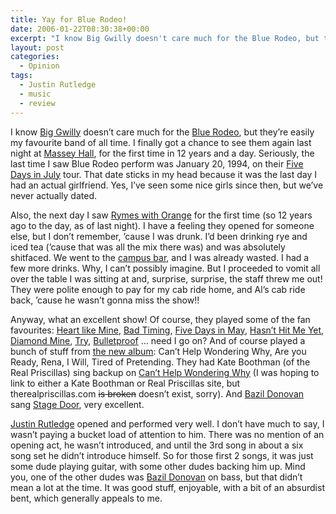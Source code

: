 ```yaml
---
title: Yay for Blue Rodeo!
date: 2006-01-22T08:30:38+00:00
excerpt: "I know Big Gwilly doesn't care much for the Blue Rodeo, but they're easily my favourite band of all time. I finally"
layout: post
categories:
  - Opinion
tags:
  - Justin Rutledge
  - music
  - review
---
```

I know [Big Gwilly](http://gwild0r.tumblr.com/) doesn&#8217;t care much for the [Blue Rodeo](http://www.bluerodeo.com/), but they&#8217;re easily my favourite band of all time. I finally got a chance to see them again last night at [Massey Hall](http://www.masseyhall.com/), for the first time in 12 years and a day. Seriously, the last time I saw Blue Rodeo perform was January 20, 1994, on their [Five Days in July](http://www.bluerodeo.com/discography/five-days-in-july/) tour. That date sticks in my head because it was the last day I had an actual girlfriend. Yes, I&#8217;ve seen some nice girls since then, but we&#8217;ve never actually dated.

Also, the next day I saw [Rymes with Orange](http://en.wikipedia.org/wiki/Rymes_with_Orange) for the first time (so 12 years ago to the day, as of last night). I have a feeling they opened for someone else, but I don&#8217;t remember, &#8217;cause I was drunk. I&#8217;d been drinking rye and iced tea (&#8217;cause that was all the mix there was) and was absolutely shitfaced. We went to the [campus bar](http://www.ussu.ca/louis/), and I was already wasted. I had a few more drinks. Why, I can&#8217;t possibly imagine. But I proceeded to vomit all over the table I was sitting at and, surprise, surprise, the staff threw me out! They were polite enough to pay for my cab ride home, and Al&#8217;s cab ride back, &#8217;cause he wasn&#8217;t gonna miss the show!!

Anyway, what an excellent show! Of course, they played some of the fan favourites: [Heart like Mine](http://www.bluerodeo.com/music/songography/br_lyrics.aspx?songid=69aa4ecd-4585-4742-8bf8-2c1a7f09745a), [Bad Timing](http://www.bluerodeo.com/music/songography/br_lyrics.aspx?songid=be1e2656-ad3e-4d91-9eed-4401cddb8431), [Five Days in May](http://www.bluerodeo.com/music/songography/br_lyrics.aspx?songid=009224aa-e99a-421a-81a4-f6cf5a97b79a), [Hasn&#8217;t Hit Me Yet](http://www.bluerodeo.com/music/songography/br_lyrics.aspx?songid=cbd4b287-4306-4491-86c7-2343831eef68), [Diamond Mine](http://www.bluerodeo.com/music/songography/br_lyrics.aspx?songid=b886ac9a-7c52-4367-a6c6-3ecc7d456fee), [Try](http://www.bluerodeo.com/music/songography/br_lyrics.aspx?songid=98f462d5-c4d9-452d-b7c8-da7d2e42a4e0), [Bulletproof](http://www.bluerodeo.com/music/songography/br_lyrics.aspx?songid=3bdfe097-35da-4df9-9920-28889ff0aef5) &#8230; need I go on? And of course played a bunch of stuff from [the new album](http://www.bluerodeo.com/discography/are-you-ready-2/): Can&#8217;t Help Wondering Why, Are you Ready, Rena, I Will, Tired of Pretending. They had Kate Boothman (of the Real Priscillas) sing backup on [Can&#8217;t Help Wondering Why](http://www.bluerodeo.com/music/songography/br_lyrics.aspx?songid=c8102672-117a-43d9-9bdb-e43343bc2b07) (I was hoping to link to either a Kate Boothman or Real Priscillas site, but therealpriscillas.com <del>is broken</del> doesn&#8217;t exist, sorry). And [Bazil Donovan](http://www.bluerodeo.com/about/bazildonovan.aspx#subtitle_profile) sang [Stage Door](http://www.bluerodeo.com/music/songography/br_lyrics.aspx?songid=8ea58b60-e15b-4353-99fa-d350f20e9a61), very excellent.

[Justin Rutledge](http://www.justinrutledge.com/) opened and performed very well. I don&#8217;t have much to say, I wasn&#8217;t paying a bucket load of attention to him. There was no mention of an opening act, he wasn&#8217;t introduced, and until the 3rd song in about a six song set he didn&#8217;t introduce himself. So for those first 2 songs, it was just some dude playing guitar, with some other dudes backing him up. Mind you, one of the other dudes was [Bazil Donovan](http://www.bluerodeo.com/about/bazildonovan.aspx#subtitle_profile) on bass, but that didn&#8217;t mean a lot at the time. It was good stuff, enjoyable, with a bit of an absurdist bent, which generally appeals to me.